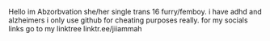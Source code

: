 Hello im Abzorbvation she/her single trans 16 furry/femboy.
i have adhd and alzheimers
i only use github for cheating purposes really.
for my socials links go to my linktree
linktr.ee/jiiammah
